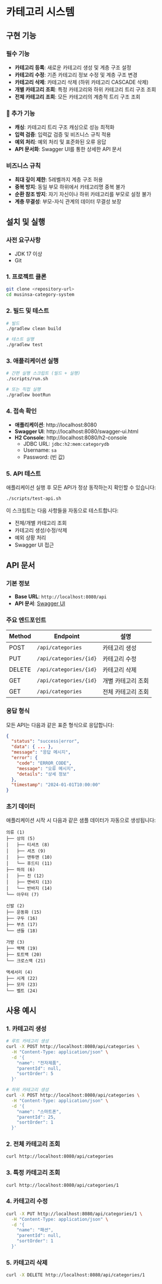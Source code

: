 # 카테고리 시스템

## 구현 기능

### 필수 기능
- **카테고리 등록**: 새로운 카테고리 생성 및 계층 구조 설정
- **카테고리 수정**: 기존 카테고리 정보 수정 및 계층 구조 변경
- **카테고리 삭제**: 카테고리 삭제 (하위 카테고리 CASCADE 삭제)
- **개별 카테고리 조회**: 특정 카테고리와 하위 카테고리 트리 구조 조회
- **전체 카테고리 조회**: 모든 카테고리의 계층적 트리 구조 조회

### 🚀 추가 기능
- **캐싱**: 카테고리 트리 구조 캐싱으로 성능 최적화
- **입력 검증**: 입력값 검증 및 비즈니스 규칙 적용
- **예외 처리**: 예외 처리 및 표준화된 오류 응답
- **API 문서화**: Swagger UI를 통한 상세한 API 문서

### 비즈니스 규칙
- **최대 깊이 제한**: 5레벨까지 계층 구조 허용
- **중복 방지**: 동일 부모 하위에서 카테고리명 중복 불가
- **순환 참조 방지**: 자기 자신이나 하위 카테고리를 부모로 설정 불가
- **계층 무결성**: 부모-자식 관계의 데이터 무결성 보장

## 설치 및 실행

### 사전 요구사항
- JDK 17 이상
- Git

### 1. 프로젝트 클론
```bash
git clone <repository-url>
cd musinsa-category-system
```

### 2. 빌드 및 테스트
```bash
# 빌드
./gradlew clean build

# 테스트 실행
./gradlew test
```

### 3. 애플리케이션 실행
```bash
# 간편 실행 스크립트 (빌드 + 실행)
./scripts/run.sh

# 또는 직접 실행
./gradlew bootRun
```

### 4. 접속 확인
- **애플리케이션**: http://localhost:8080
- **Swagger UI**: http://localhost:8080/swagger-ui.html
- **H2 Console**: http://localhost:8080/h2-console
  - JDBC URL: `jdbc:h2:mem:categorydb`
  - Username: `sa`
  - Password: (빈 값)

### 5. API 테스트
애플리케이션 실행 후 모든 API가 정상 동작하는지 확인할 수 있습니다:

```bash
./scripts/test-api.sh
```

이 스크립트는 다음 사항들을 자동으로 테스트합니다:
- 전체/개별 카테고리 조회
- 카테고리 생성/수정/삭제
- 예외 상황 처리
- Swagger UI 접근

## API 문서

### 기본 정보
- **Base URL**: `http://localhost:8080/api`
- **API 문서**: [Swagger UI](http://localhost:8080/swagger-ui.html)

### 주요 엔드포인트

| Method | Endpoint | 설명 |
|--------|----------|------|
| POST | `/api/categories` | 카테고리 생성 |
| PUT | `/api/categories/{id}` | 카테고리 수정 |
| DELETE | `/api/categories/{id}` | 카테고리 삭제 |
| GET | `/api/categories/{id}` | 개별 카테고리 조회 |
| GET | `/api/categories` | 전체 카테고리 조회 |

### 응답 형식
모든 API는 다음과 같은 표준 형식으로 응답합니다:

```json
{
  "status": "success|error",
  "data": { ... },
  "message": "응답 메시지",
  "error": {
    "code": "ERROR_CODE",
    "message": "오류 메시지",
    "details": "상세 정보"
  },
  "timestamp": "2024-01-01T10:00:00"
}
```

### 초기 데이터
애플리케이션 시작 시 다음과 같은 샘플 데이터가 자동으로 생성됩니다:

```
의류 (1)
├── 상의 (5)
│   ├── 티셔츠 (8)
│   ├── 셔츠 (9)
│   ├── 맨투맨 (10)
│   └── 후드티 (11)
├── 하의 (6)
│   ├── 진 (12)
│   ├── 면바지 (13)
│   └── 반바지 (14)
└── 아우터 (7)

신발 (2)
├── 운동화 (15)
├── 구두 (16)
├── 부츠 (17)
└── 샌들 (18)

가방 (3)
├── 백팩 (19)
├── 토트백 (20)
└── 크로스백 (21)

액세서리 (4)
├── 시계 (22)
├── 모자 (23)
└── 벨트 (24)
```

## 사용 예시

### 1. 카테고리 생성
```bash
# 루트 카테고리 생성
curl -X POST http://localhost:8080/api/categories \
  -H "Content-Type: application/json" \
  -d '{
    "name": "전자제품",
    "parentId": null,
    "sortOrder": 5
  }'

# 하위 카테고리 생성
curl -X POST http://localhost:8080/api/categories \
  -H "Content-Type: application/json" \
  -d '{
    "name": "스마트폰",
    "parentId": 25,
    "sortOrder": 1
  }'
```

### 2. 전체 카테고리 조회
```bash
curl http://localhost:8080/api/categories
```

### 3. 특정 카테고리 조회
```bash
curl http://localhost:8080/api/categories/1
```

### 4. 카테고리 수정
```bash
curl -X PUT http://localhost:8080/api/categories/1 \
  -H "Content-Type: application/json" \
  -d '{
    "name": "패션",
    "parentId": null,
    "sortOrder": 1
  }'
```

### 5. 카테고리 삭제
```bash
curl -X DELETE http://localhost:8080/api/categories/1
```
